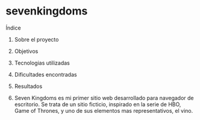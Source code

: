 # sevenkingdoms

Índice
1. Sobre el proyecto 
2. Objetivos 
3. Tecnologias utilizadas
4. Dificultades encontradas
5. Resultados

1. Seven Kingdoms es mi primer sitio web desarrollado para navegador de escritorio. 
Se trata de un sitio ficticio, inspirado en la serie de HBO, Game of Thrones, y uno de sus elementos mas representativos, el vino. 